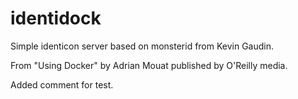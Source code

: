 identidock
==========

Simple identicon server based on monsterid from Kevin Gaudin.

From "Using Docker" by Adrian Mouat published by O'Reilly media.

Added comment for test.
